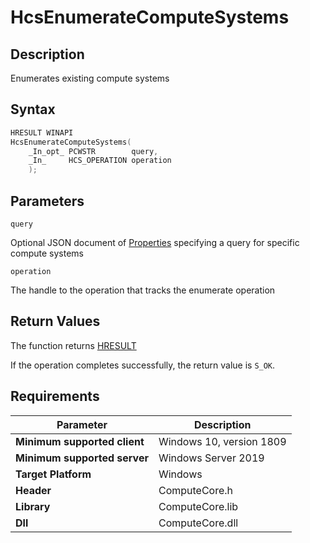 # HcsEnumerateComputeSystems

## Description

Enumerates existing compute systems

## Syntax

```cpp
HRESULT WINAPI
HcsEnumerateComputeSystems(
    _In_opt_ PCWSTR        query,
    _In_     HCS_OPERATION operation
    );

```

## Parameters

`query`

Optional JSON document of [Properties](./../SchemaReference.md#Properties) specifying a query for specific compute systems

`operation`

The handle to the operation that tracks the enumerate operation

## Return Values

The function returns [HRESULT](https://docs.microsoft.com/en-us/windows/win32/seccrypto/common-hresult-values)

If the operation completes successfully, the return value is `S_OK`.

## Requirements

|Parameter     |Description|
|---|---|
| **Minimum supported client** | Windows 10, version 1809 |
| **Minimum supported server** | Windows Server 2019 |
| **Target Platform** | Windows |
| **Header** | ComputeCore.h |
| **Library** | ComputeCore.lib |
| **Dll** | ComputeCore.dll |
